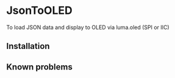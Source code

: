 # JsonToOLED
To load JSON data and display to OLED via luma.oled (SPI or IIC) 


## Installation

## Known problems



